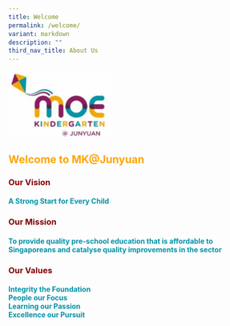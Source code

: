 ```yaml
---
title: Welcome
permalink: /welcome/
variant: markdown
description: ""
third_nav_title: About Us
---
```

<img style="width: 40%" height="50%" width="50%" alt="" src="/images/MK_logo.jpg">

## <b><font color="orange">Welcome to MK@Junyuan</font></b>

### <b><font color="maroon">Our Vision<font></font></font></b><font color="maroon"><font>
####  <b><font color="#0091A6">A Strong Start for Every Child</font></b>

### <b><font color="maroon">Our Mission<font></font></font></b><font color="maroon"><font>
####  <b><font color="#0091A6">To provide quality pre-school education that is affordable to Singaporeans and catalyse quality improvements in the sector</font></b>

### <b><font color="maroon">Our Values
#### <b><font color="#0091A6">Integrity the Foundation<br>People our Focus <br>Learning our Passion<br>Excellence our Pursuit</font></b></font></b></font></font></font></font>